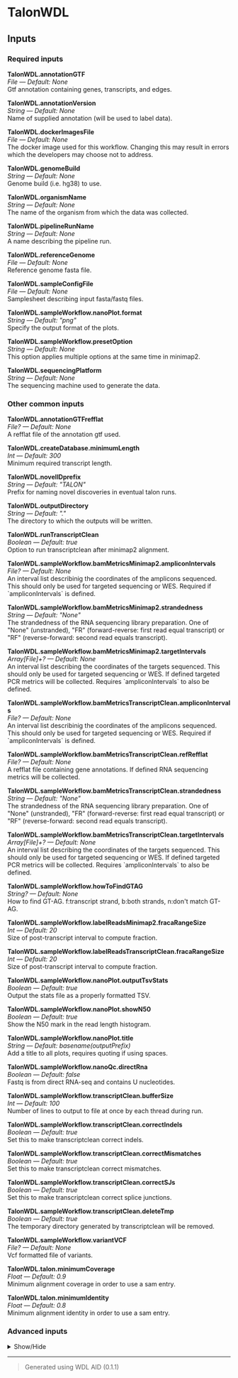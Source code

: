 # TalonWDL


## Inputs


### Required inputs
<p name="TalonWDL.annotationGTF">
        <b>TalonWDL.annotationGTF</b><br />
        <i>File &mdash; Default: None</i><br />
        Gtf annotation containing genes, transcripts, and edges.
</p>
<p name="TalonWDL.annotationVersion">
        <b>TalonWDL.annotationVersion</b><br />
        <i>String &mdash; Default: None</i><br />
        Name of supplied annotation (will be used to label data).
</p>
<p name="TalonWDL.dockerImagesFile">
        <b>TalonWDL.dockerImagesFile</b><br />
        <i>File &mdash; Default: None</i><br />
        The docker image used for this workflow. Changing this may result in errors which the developers may choose not to address.
</p>
<p name="TalonWDL.genomeBuild">
        <b>TalonWDL.genomeBuild</b><br />
        <i>String &mdash; Default: None</i><br />
        Genome build (i.e. hg38) to use.
</p>
<p name="TalonWDL.organismName">
        <b>TalonWDL.organismName</b><br />
        <i>String &mdash; Default: None</i><br />
        The name of the organism from which the data was collected.
</p>
<p name="TalonWDL.pipelineRunName">
        <b>TalonWDL.pipelineRunName</b><br />
        <i>String &mdash; Default: None</i><br />
        A name describing the pipeline run.
</p>
<p name="TalonWDL.referenceGenome">
        <b>TalonWDL.referenceGenome</b><br />
        <i>File &mdash; Default: None</i><br />
        Reference genome fasta file.
</p>
<p name="TalonWDL.sampleConfigFile">
        <b>TalonWDL.sampleConfigFile</b><br />
        <i>File &mdash; Default: None</i><br />
        Samplesheet describing input fasta/fastq files.
</p>
<p name="TalonWDL.sampleWorkflow.nanoPlot.format">
        <b>TalonWDL.sampleWorkflow.nanoPlot.format</b><br />
        <i>String &mdash; Default: "png"</i><br />
        Specify the output format of the plots.
</p>
<p name="TalonWDL.sampleWorkflow.presetOption">
        <b>TalonWDL.sampleWorkflow.presetOption</b><br />
        <i>String &mdash; Default: None</i><br />
        This option applies multiple options at the same time in minimap2.
</p>
<p name="TalonWDL.sequencingPlatform">
        <b>TalonWDL.sequencingPlatform</b><br />
        <i>String &mdash; Default: None</i><br />
        The sequencing machine used to generate the data.
</p>

### Other common inputs
<p name="TalonWDL.annotationGTFrefflat">
        <b>TalonWDL.annotationGTFrefflat</b><br />
        <i>File? &mdash; Default: None</i><br />
        A refflat file of the annotation gtf used.
</p>
<p name="TalonWDL.createDatabase.minimumLength">
        <b>TalonWDL.createDatabase.minimumLength</b><br />
        <i>Int &mdash; Default: 300</i><br />
        Minimum required transcript length.
</p>
<p name="TalonWDL.novelIDprefix">
        <b>TalonWDL.novelIDprefix</b><br />
        <i>String &mdash; Default: "TALON"</i><br />
        Prefix for naming novel discoveries in eventual talon runs.
</p>
<p name="TalonWDL.outputDirectory">
        <b>TalonWDL.outputDirectory</b><br />
        <i>String &mdash; Default: "."</i><br />
        The directory to which the outputs will be written.
</p>
<p name="TalonWDL.runTranscriptClean">
        <b>TalonWDL.runTranscriptClean</b><br />
        <i>Boolean &mdash; Default: true</i><br />
        Option to run transcriptclean after minimap2 alignment.
</p>
<p name="TalonWDL.sampleWorkflow.bamMetricsMinimap2.ampliconIntervals">
        <b>TalonWDL.sampleWorkflow.bamMetricsMinimap2.ampliconIntervals</b><br />
        <i>File? &mdash; Default: None</i><br />
        An interval list describinig the coordinates of the amplicons sequenced. This should only be used for targeted sequencing or WES. Required if `ampliconIntervals` is defined.
</p>
<p name="TalonWDL.sampleWorkflow.bamMetricsMinimap2.strandedness">
        <b>TalonWDL.sampleWorkflow.bamMetricsMinimap2.strandedness</b><br />
        <i>String &mdash; Default: "None"</i><br />
        The strandedness of the RNA sequencing library preparation. One of "None" (unstranded), "FR" (forward-reverse: first read equal transcript) or "RF" (reverse-forward: second read equals transcript).
</p>
<p name="TalonWDL.sampleWorkflow.bamMetricsMinimap2.targetIntervals">
        <b>TalonWDL.sampleWorkflow.bamMetricsMinimap2.targetIntervals</b><br />
        <i>Array[File]+? &mdash; Default: None</i><br />
        An interval list describing the coordinates of the targets sequenced. This should only be used for targeted sequencing or WES. If defined targeted PCR metrics will be collected. Requires `ampliconIntervals` to also be defined.
</p>
<p name="TalonWDL.sampleWorkflow.bamMetricsTranscriptClean.ampliconIntervals">
        <b>TalonWDL.sampleWorkflow.bamMetricsTranscriptClean.ampliconIntervals</b><br />
        <i>File? &mdash; Default: None</i><br />
        An interval list describinig the coordinates of the amplicons sequenced. This should only be used for targeted sequencing or WES. Required if `ampliconIntervals` is defined.
</p>
<p name="TalonWDL.sampleWorkflow.bamMetricsTranscriptClean.refRefflat">
        <b>TalonWDL.sampleWorkflow.bamMetricsTranscriptClean.refRefflat</b><br />
        <i>File? &mdash; Default: None</i><br />
        A refflat file containing gene annotations. If defined RNA sequencing metrics will be collected.
</p>
<p name="TalonWDL.sampleWorkflow.bamMetricsTranscriptClean.strandedness">
        <b>TalonWDL.sampleWorkflow.bamMetricsTranscriptClean.strandedness</b><br />
        <i>String &mdash; Default: "None"</i><br />
        The strandedness of the RNA sequencing library preparation. One of "None" (unstranded), "FR" (forward-reverse: first read equal transcript) or "RF" (reverse-forward: second read equals transcript).
</p>
<p name="TalonWDL.sampleWorkflow.bamMetricsTranscriptClean.targetIntervals">
        <b>TalonWDL.sampleWorkflow.bamMetricsTranscriptClean.targetIntervals</b><br />
        <i>Array[File]+? &mdash; Default: None</i><br />
        An interval list describing the coordinates of the targets sequenced. This should only be used for targeted sequencing or WES. If defined targeted PCR metrics will be collected. Requires `ampliconIntervals` to also be defined.
</p>
<p name="TalonWDL.sampleWorkflow.howToFindGTAG">
        <b>TalonWDL.sampleWorkflow.howToFindGTAG</b><br />
        <i>String? &mdash; Default: None</i><br />
        How to find GT-AG. f:transcript strand, b:both strands, n:don't match GT-AG.
</p>
<p name="TalonWDL.sampleWorkflow.labelReadsMinimap2.fracaRangeSize">
        <b>TalonWDL.sampleWorkflow.labelReadsMinimap2.fracaRangeSize</b><br />
        <i>Int &mdash; Default: 20</i><br />
        Size of post-transcript interval to compute fraction.
</p>
<p name="TalonWDL.sampleWorkflow.labelReadsTranscriptClean.fracaRangeSize">
        <b>TalonWDL.sampleWorkflow.labelReadsTranscriptClean.fracaRangeSize</b><br />
        <i>Int &mdash; Default: 20</i><br />
        Size of post-transcript interval to compute fraction.
</p>
<p name="TalonWDL.sampleWorkflow.nanoPlot.outputTsvStats">
        <b>TalonWDL.sampleWorkflow.nanoPlot.outputTsvStats</b><br />
        <i>Boolean &mdash; Default: true</i><br />
        Output the stats file as a properly formatted TSV.
</p>
<p name="TalonWDL.sampleWorkflow.nanoPlot.showN50">
        <b>TalonWDL.sampleWorkflow.nanoPlot.showN50</b><br />
        <i>Boolean &mdash; Default: true</i><br />
        Show the N50 mark in the read length histogram.
</p>
<p name="TalonWDL.sampleWorkflow.nanoPlot.title">
        <b>TalonWDL.sampleWorkflow.nanoPlot.title</b><br />
        <i>String &mdash; Default: basename(outputPrefix)</i><br />
        Add a title to all plots, requires quoting if using spaces.
</p>
<p name="TalonWDL.sampleWorkflow.nanoQc.directRna">
        <b>TalonWDL.sampleWorkflow.nanoQc.directRna</b><br />
        <i>Boolean &mdash; Default: false</i><br />
        Fastq is from direct RNA-seq and contains U nucleotides.
</p>
<p name="TalonWDL.sampleWorkflow.transcriptClean.bufferSize">
        <b>TalonWDL.sampleWorkflow.transcriptClean.bufferSize</b><br />
        <i>Int &mdash; Default: 100</i><br />
        Number of lines to output to file at once by each thread during run.
</p>
<p name="TalonWDL.sampleWorkflow.transcriptClean.correctIndels">
        <b>TalonWDL.sampleWorkflow.transcriptClean.correctIndels</b><br />
        <i>Boolean &mdash; Default: true</i><br />
        Set this to make transcriptclean correct indels.
</p>
<p name="TalonWDL.sampleWorkflow.transcriptClean.correctMismatches">
        <b>TalonWDL.sampleWorkflow.transcriptClean.correctMismatches</b><br />
        <i>Boolean &mdash; Default: true</i><br />
        Set this to make transcriptclean correct mismatches.
</p>
<p name="TalonWDL.sampleWorkflow.transcriptClean.correctSJs">
        <b>TalonWDL.sampleWorkflow.transcriptClean.correctSJs</b><br />
        <i>Boolean &mdash; Default: true</i><br />
        Set this to make transcriptclean correct splice junctions.
</p>
<p name="TalonWDL.sampleWorkflow.transcriptClean.deleteTmp">
        <b>TalonWDL.sampleWorkflow.transcriptClean.deleteTmp</b><br />
        <i>Boolean &mdash; Default: true</i><br />
        The temporary directory generated by transcriptclean will be removed.
</p>
<p name="TalonWDL.sampleWorkflow.variantVCF">
        <b>TalonWDL.sampleWorkflow.variantVCF</b><br />
        <i>File? &mdash; Default: None</i><br />
        Vcf formatted file of variants.
</p>
<p name="TalonWDL.talon.minimumCoverage">
        <b>TalonWDL.talon.minimumCoverage</b><br />
        <i>Float &mdash; Default: 0.9</i><br />
        Minimum alignment coverage in order to use a sam entry.
</p>
<p name="TalonWDL.talon.minimumIdentity">
        <b>TalonWDL.talon.minimumIdentity</b><br />
        <i>Float &mdash; Default: 0.8</i><br />
        Minimum alignment identity in order to use a sam entry.
</p>

### Advanced inputs
<details>
<summary> Show/Hide </summary>
<p name="TalonWDL.convertDockerImagesFile.dockerImage">
        <b>TalonWDL.convertDockerImagesFile.dockerImage</b><br />
        <i>String &mdash; Default: "quay.io/biocontainers/biowdl-input-converter:0.2.1--py_0"</i><br />
        The docker image used for this task. Changing this may result in errors which the developers may choose not to address.
</p>
<p name="TalonWDL.convertDockerImagesFile.memory">
        <b>TalonWDL.convertDockerImagesFile.memory</b><br />
        <i>String &mdash; Default: "128M"</i><br />
        The maximum amount of memory the job will need.
</p>
<p name="TalonWDL.convertDockerImagesFile.timeMinutes">
        <b>TalonWDL.convertDockerImagesFile.timeMinutes</b><br />
        <i>Int &mdash; Default: 1</i><br />
        The maximum amount of time the job will run in minutes.
</p>
<p name="TalonWDL.convertSampleConfig.checkFileMd5sums">
        <b>TalonWDL.convertSampleConfig.checkFileMd5sums</b><br />
        <i>Boolean &mdash; Default: false</i><br />
        Whether or not the MD5 sums of the files mentioned in the samplesheet should be checked.
</p>
<p name="TalonWDL.convertSampleConfig.memory">
        <b>TalonWDL.convertSampleConfig.memory</b><br />
        <i>String &mdash; Default: "128M"</i><br />
        The amount of memory needed for the job.
</p>
<p name="TalonWDL.convertSampleConfig.old">
        <b>TalonWDL.convertSampleConfig.old</b><br />
        <i>Boolean &mdash; Default: false</i><br />
        Whether or not the old samplesheet format should be used.
</p>
<p name="TalonWDL.convertSampleConfig.skipFileCheck">
        <b>TalonWDL.convertSampleConfig.skipFileCheck</b><br />
        <i>Boolean &mdash; Default: true</i><br />
        Whether or not the existance of the files mentioned in the samplesheet should be checked.
</p>
<p name="TalonWDL.convertSampleConfig.timeMinutes">
        <b>TalonWDL.convertSampleConfig.timeMinutes</b><br />
        <i>Int &mdash; Default: 1</i><br />
        The maximum amount of time the job will run in minutes.
</p>
<p name="TalonWDL.createAbundanceFile.datasetsFile">
        <b>TalonWDL.createAbundanceFile.datasetsFile</b><br />
        <i>File? &mdash; Default: None</i><br />
        A file indicating which datasets should be included.
</p>
<p name="TalonWDL.createAbundanceFile.memory">
        <b>TalonWDL.createAbundanceFile.memory</b><br />
        <i>String &mdash; Default: "4G"</i><br />
        The amount of memory available to the job.
</p>
<p name="TalonWDL.createAbundanceFile.timeMinutes">
        <b>TalonWDL.createAbundanceFile.timeMinutes</b><br />
        <i>Int &mdash; Default: 30</i><br />
        The maximum amount of time the job will run in minutes.
</p>
<p name="TalonWDL.createAbundanceFile.whitelistFile">
        <b>TalonWDL.createAbundanceFile.whitelistFile</b><br />
        <i>File? &mdash; Default: None</i><br />
        Whitelist file of transcripts to include in the output.
</p>
<p name="TalonWDL.createDatabase.cutOff3p">
        <b>TalonWDL.createDatabase.cutOff3p</b><br />
        <i>Int &mdash; Default: 300</i><br />
        Maximum allowable distance (bp) at the 3' end during annotation.
</p>
<p name="TalonWDL.createDatabase.cutOff5p">
        <b>TalonWDL.createDatabase.cutOff5p</b><br />
        <i>Int &mdash; Default: 500</i><br />
        Maximum allowable distance (bp) at the 5' end during annotation.
</p>
<p name="TalonWDL.createDatabase.memory">
        <b>TalonWDL.createDatabase.memory</b><br />
        <i>String &mdash; Default: "10G"</i><br />
        The amount of memory available to the job.
</p>
<p name="TalonWDL.createDatabase.timeMinutes">
        <b>TalonWDL.createDatabase.timeMinutes</b><br />
        <i>Int &mdash; Default: 60</i><br />
        The maximum amount of time the job will run in minutes.
</p>
<p name="TalonWDL.createSJsfile.memory">
        <b>TalonWDL.createSJsfile.memory</b><br />
        <i>String &mdash; Default: "8G"</i><br />
        The amount of memory available to the job.
</p>
<p name="TalonWDL.createSJsfile.minIntronSize">
        <b>TalonWDL.createSJsfile.minIntronSize</b><br />
        <i>Int &mdash; Default: 21</i><br />
        Minimum size of intron to consider a junction.
</p>
<p name="TalonWDL.createSJsfile.timeMinutes">
        <b>TalonWDL.createSJsfile.timeMinutes</b><br />
        <i>Int &mdash; Default: 30</i><br />
        The maximum amount of time the job will run in minutes.
</p>
<p name="TalonWDL.createSummaryFile.datasetGroupsCsv">
        <b>TalonWDL.createSummaryFile.datasetGroupsCsv</b><br />
        <i>File? &mdash; Default: None</i><br />
        File of comma-delimited dataset groups to process together.
</p>
<p name="TalonWDL.createSummaryFile.memory">
        <b>TalonWDL.createSummaryFile.memory</b><br />
        <i>String &mdash; Default: "4G"</i><br />
        The amount of memory available to the job.
</p>
<p name="TalonWDL.createSummaryFile.setVerbose">
        <b>TalonWDL.createSummaryFile.setVerbose</b><br />
        <i>Boolean &mdash; Default: false</i><br />
        Print out the counts in terminal.
</p>
<p name="TalonWDL.createSummaryFile.timeMinutes">
        <b>TalonWDL.createSummaryFile.timeMinutes</b><br />
        <i>Int &mdash; Default: 50</i><br />
        The maximum amount of time the job will run in minutes.
</p>
<p name="TalonWDL.multiqcTask.clConfig">
        <b>TalonWDL.multiqcTask.clConfig</b><br />
        <i>String? &mdash; Default: None</i><br />
        Equivalent to MultiQC's `--cl-config` option.
</p>
<p name="TalonWDL.multiqcTask.comment">
        <b>TalonWDL.multiqcTask.comment</b><br />
        <i>String? &mdash; Default: None</i><br />
        Equivalent to MultiQC's `--comment` option.
</p>
<p name="TalonWDL.multiqcTask.config">
        <b>TalonWDL.multiqcTask.config</b><br />
        <i>File? &mdash; Default: None</i><br />
        Equivalent to MultiQC's `--config` option.
</p>
<p name="TalonWDL.multiqcTask.dataFormat">
        <b>TalonWDL.multiqcTask.dataFormat</b><br />
        <i>String? &mdash; Default: None</i><br />
        Equivalent to MultiQC's `--data-format` option.
</p>
<p name="TalonWDL.multiqcTask.dirs">
        <b>TalonWDL.multiqcTask.dirs</b><br />
        <i>Boolean &mdash; Default: false</i><br />
        Equivalent to MultiQC's `--dirs` flag.
</p>
<p name="TalonWDL.multiqcTask.dirsDepth">
        <b>TalonWDL.multiqcTask.dirsDepth</b><br />
        <i>Int? &mdash; Default: None</i><br />
        Equivalent to MultiQC's `--dirs-depth` option.
</p>
<p name="TalonWDL.multiqcTask.exclude">
        <b>TalonWDL.multiqcTask.exclude</b><br />
        <i>Array[String]+? &mdash; Default: None</i><br />
        Equivalent to MultiQC's `--exclude` option.
</p>
<p name="TalonWDL.multiqcTask.export">
        <b>TalonWDL.multiqcTask.export</b><br />
        <i>Boolean &mdash; Default: false</i><br />
        Equivalent to MultiQC's `--export` flag.
</p>
<p name="TalonWDL.multiqcTask.fileList">
        <b>TalonWDL.multiqcTask.fileList</b><br />
        <i>File? &mdash; Default: None</i><br />
        Equivalent to MultiQC's `--file-list` option.
</p>
<p name="TalonWDL.multiqcTask.fileName">
        <b>TalonWDL.multiqcTask.fileName</b><br />
        <i>String? &mdash; Default: None</i><br />
        Equivalent to MultiQC's `--filename` option.
</p>
<p name="TalonWDL.multiqcTask.flat">
        <b>TalonWDL.multiqcTask.flat</b><br />
        <i>Boolean &mdash; Default: false</i><br />
        Equivalent to MultiQC's `--flat` flag.
</p>
<p name="TalonWDL.multiqcTask.force">
        <b>TalonWDL.multiqcTask.force</b><br />
        <i>Boolean &mdash; Default: false</i><br />
        Equivalent to MultiQC's `--force` flag.
</p>
<p name="TalonWDL.multiqcTask.fullNames">
        <b>TalonWDL.multiqcTask.fullNames</b><br />
        <i>Boolean &mdash; Default: false</i><br />
        Equivalent to MultiQC's `--fullnames` flag.
</p>
<p name="TalonWDL.multiqcTask.ignore">
        <b>TalonWDL.multiqcTask.ignore</b><br />
        <i>String? &mdash; Default: None</i><br />
        Equivalent to MultiQC's `--ignore` option.
</p>
<p name="TalonWDL.multiqcTask.ignoreSamples">
        <b>TalonWDL.multiqcTask.ignoreSamples</b><br />
        <i>String? &mdash; Default: None</i><br />
        Equivalent to MultiQC's `--ignore-samples` option.
</p>
<p name="TalonWDL.multiqcTask.interactive">
        <b>TalonWDL.multiqcTask.interactive</b><br />
        <i>Boolean &mdash; Default: true</i><br />
        Equivalent to MultiQC's `--interactive` flag.
</p>
<p name="TalonWDL.multiqcTask.lint">
        <b>TalonWDL.multiqcTask.lint</b><br />
        <i>Boolean &mdash; Default: false</i><br />
        Equivalent to MultiQC's `--lint` flag.
</p>
<p name="TalonWDL.multiqcTask.megaQCUpload">
        <b>TalonWDL.multiqcTask.megaQCUpload</b><br />
        <i>Boolean &mdash; Default: false</i><br />
        Opposite to MultiQC's `--no-megaqc-upload` flag.
</p>
<p name="TalonWDL.multiqcTask.memory">
        <b>TalonWDL.multiqcTask.memory</b><br />
        <i>String? &mdash; Default: None</i><br />
        The amount of memory this job will use.
</p>
<p name="TalonWDL.multiqcTask.module">
        <b>TalonWDL.multiqcTask.module</b><br />
        <i>Array[String]+? &mdash; Default: None</i><br />
        Equivalent to MultiQC's `--module` option.
</p>
<p name="TalonWDL.multiqcTask.pdf">
        <b>TalonWDL.multiqcTask.pdf</b><br />
        <i>Boolean &mdash; Default: false</i><br />
        Equivalent to MultiQC's `--pdf` flag.
</p>
<p name="TalonWDL.multiqcTask.sampleNames">
        <b>TalonWDL.multiqcTask.sampleNames</b><br />
        <i>File? &mdash; Default: None</i><br />
        Equivalent to MultiQC's `--sample-names` option.
</p>
<p name="TalonWDL.multiqcTask.tag">
        <b>TalonWDL.multiqcTask.tag</b><br />
        <i>String? &mdash; Default: None</i><br />
        Equivalent to MultiQC's `--tag` option.
</p>
<p name="TalonWDL.multiqcTask.template">
        <b>TalonWDL.multiqcTask.template</b><br />
        <i>String? &mdash; Default: None</i><br />
        Equivalent to MultiQC's `--template` option.
</p>
<p name="TalonWDL.multiqcTask.timeMinutes">
        <b>TalonWDL.multiqcTask.timeMinutes</b><br />
        <i>Int &mdash; Default: 2 + ceil((size(reports,"G") * 8))</i><br />
        The maximum amount of time the job will run in minutes.
</p>
<p name="TalonWDL.multiqcTask.title">
        <b>TalonWDL.multiqcTask.title</b><br />
        <i>String? &mdash; Default: None</i><br />
        Equivalent to MultiQC's `--title` option.
</p>
<p name="TalonWDL.multiqcTask.zipDataDir">
        <b>TalonWDL.multiqcTask.zipDataDir</b><br />
        <i>Boolean &mdash; Default: true</i><br />
        Equivalent to MultiQC's `--zip-data-dir` flag.
</p>
<p name="TalonWDL.picardDict.javaXmx">
        <b>TalonWDL.picardDict.javaXmx</b><br />
        <i>String &mdash; Default: "2G"</i><br />
        The maximum memory available to the program. Should be lower than `memory` to accommodate JVM overhead.
</p>
<p name="TalonWDL.picardDict.memory">
        <b>TalonWDL.picardDict.memory</b><br />
        <i>String &mdash; Default: "3G"</i><br />
        The amount of memory available to the job.
</p>
<p name="TalonWDL.sampleWorkflow.bamMetricsMinimap2.ampliconIntervalsLists.javaXmx">
        <b>TalonWDL.sampleWorkflow.bamMetricsMinimap2.ampliconIntervalsLists.javaXmx</b><br />
        <i>String &mdash; Default: "3G"</i><br />
        The maximum memory available to the program. Should be lower than `memory` to accommodate JVM overhead.
</p>
<p name="TalonWDL.sampleWorkflow.bamMetricsMinimap2.ampliconIntervalsLists.memory">
        <b>TalonWDL.sampleWorkflow.bamMetricsMinimap2.ampliconIntervalsLists.memory</b><br />
        <i>String &mdash; Default: "4G"</i><br />
        The amount of memory this job will use.
</p>
<p name="TalonWDL.sampleWorkflow.bamMetricsMinimap2.ampliconIntervalsLists.timeMinutes">
        <b>TalonWDL.sampleWorkflow.bamMetricsMinimap2.ampliconIntervalsLists.timeMinutes</b><br />
        <i>Int &mdash; Default: 5</i><br />
        The maximum amount of time the job will run in minutes.
</p>
<p name="TalonWDL.sampleWorkflow.bamMetricsMinimap2.collectAlignmentSummaryMetrics">
        <b>TalonWDL.sampleWorkflow.bamMetricsMinimap2.collectAlignmentSummaryMetrics</b><br />
        <i>Boolean &mdash; Default: true</i><br />
        Equivalent to the `PROGRAM=CollectAlignmentSummaryMetrics` argument in Picard.
</p>
<p name="TalonWDL.sampleWorkflow.bamMetricsMinimap2.Flagstat.memory">
        <b>TalonWDL.sampleWorkflow.bamMetricsMinimap2.Flagstat.memory</b><br />
        <i>String &mdash; Default: "256M"</i><br />
        The amount of memory needed for the job.
</p>
<p name="TalonWDL.sampleWorkflow.bamMetricsMinimap2.Flagstat.timeMinutes">
        <b>TalonWDL.sampleWorkflow.bamMetricsMinimap2.Flagstat.timeMinutes</b><br />
        <i>Int &mdash; Default: 1 + ceil(size(inputBam,"G"))</i><br />
        The maximum amount of time the job will run in minutes.
</p>
<p name="TalonWDL.sampleWorkflow.bamMetricsMinimap2.meanQualityByCycle">
        <b>TalonWDL.sampleWorkflow.bamMetricsMinimap2.meanQualityByCycle</b><br />
        <i>Boolean &mdash; Default: true</i><br />
        Equivalent to the `PROGRAM=MeanQualityByCycle` argument in Picard.
</p>
<p name="TalonWDL.sampleWorkflow.bamMetricsMinimap2.picardMetrics.collectBaseDistributionByCycle">
        <b>TalonWDL.sampleWorkflow.bamMetricsMinimap2.picardMetrics.collectBaseDistributionByCycle</b><br />
        <i>Boolean &mdash; Default: true</i><br />
        Equivalent to the `PROGRAM=CollectBaseDistributionByCycle` argument.
</p>
<p name="TalonWDL.sampleWorkflow.bamMetricsMinimap2.picardMetrics.collectGcBiasMetrics">
        <b>TalonWDL.sampleWorkflow.bamMetricsMinimap2.picardMetrics.collectGcBiasMetrics</b><br />
        <i>Boolean &mdash; Default: true</i><br />
        Equivalent to the `PROGRAM=CollectGcBiasMetrics` argument.
</p>
<p name="TalonWDL.sampleWorkflow.bamMetricsMinimap2.picardMetrics.collectInsertSizeMetrics">
        <b>TalonWDL.sampleWorkflow.bamMetricsMinimap2.picardMetrics.collectInsertSizeMetrics</b><br />
        <i>Boolean &mdash; Default: true</i><br />
        Equivalent to the `PROGRAM=CollectInsertSizeMetrics` argument.
</p>
<p name="TalonWDL.sampleWorkflow.bamMetricsMinimap2.picardMetrics.collectQualityYieldMetrics">
        <b>TalonWDL.sampleWorkflow.bamMetricsMinimap2.picardMetrics.collectQualityYieldMetrics</b><br />
        <i>Boolean &mdash; Default: true</i><br />
        Equivalent to the `PROGRAM=CollectQualityYieldMetrics` argument.
</p>
<p name="TalonWDL.sampleWorkflow.bamMetricsMinimap2.picardMetrics.collectSequencingArtifactMetrics">
        <b>TalonWDL.sampleWorkflow.bamMetricsMinimap2.picardMetrics.collectSequencingArtifactMetrics</b><br />
        <i>Boolean &mdash; Default: true</i><br />
        Equivalent to the `PROGRAM=CollectSequencingArtifactMetrics` argument.
</p>
<p name="TalonWDL.sampleWorkflow.bamMetricsMinimap2.picardMetrics.javaXmxMb">
        <b>TalonWDL.sampleWorkflow.bamMetricsMinimap2.picardMetrics.javaXmxMb</b><br />
        <i>Int &mdash; Default: 3072</i><br />
        The maximum memory available to the program in megabytes. Should be lower than `memoryMb` to accommodate JVM overhead.
</p>
<p name="TalonWDL.sampleWorkflow.bamMetricsMinimap2.picardMetrics.memoryMb">
        <b>TalonWDL.sampleWorkflow.bamMetricsMinimap2.picardMetrics.memoryMb</b><br />
        <i>Int &mdash; Default: javaXmxMb + 512</i><br />
        The amount of memory this job will use in megabytes.
</p>
<p name="TalonWDL.sampleWorkflow.bamMetricsMinimap2.picardMetrics.qualityScoreDistribution">
        <b>TalonWDL.sampleWorkflow.bamMetricsMinimap2.picardMetrics.qualityScoreDistribution</b><br />
        <i>Boolean &mdash; Default: true</i><br />
        Equivalent to the `PROGRAM=QualityScoreDistribution` argument.
</p>
<p name="TalonWDL.sampleWorkflow.bamMetricsMinimap2.picardMetrics.timeMinutes">
        <b>TalonWDL.sampleWorkflow.bamMetricsMinimap2.picardMetrics.timeMinutes</b><br />
        <i>Int &mdash; Default: 1 + ceil((size(referenceFasta,"G") * 3 * 2)) + ceil((size(inputBam,"G") * 6))</i><br />
        The maximum amount of time the job will run in minutes.
</p>
<p name="TalonWDL.sampleWorkflow.bamMetricsMinimap2.rnaSeqMetrics.javaXmx">
        <b>TalonWDL.sampleWorkflow.bamMetricsMinimap2.rnaSeqMetrics.javaXmx</b><br />
        <i>String &mdash; Default: "8G"</i><br />
        The maximum memory available to the program. Should be lower than `memory` to accommodate JVM overhead.
</p>
<p name="TalonWDL.sampleWorkflow.bamMetricsMinimap2.rnaSeqMetrics.memory">
        <b>TalonWDL.sampleWorkflow.bamMetricsMinimap2.rnaSeqMetrics.memory</b><br />
        <i>String &mdash; Default: "9G"</i><br />
        The amount of memory this job will use.
</p>
<p name="TalonWDL.sampleWorkflow.bamMetricsMinimap2.rnaSeqMetrics.timeMinutes">
        <b>TalonWDL.sampleWorkflow.bamMetricsMinimap2.rnaSeqMetrics.timeMinutes</b><br />
        <i>Int &mdash; Default: 1 + ceil((size(inputBam,"G") * 12))</i><br />
        The maximum amount of time the job will run in minutes.
</p>
<p name="TalonWDL.sampleWorkflow.bamMetricsMinimap2.targetIntervalsLists.javaXmx">
        <b>TalonWDL.sampleWorkflow.bamMetricsMinimap2.targetIntervalsLists.javaXmx</b><br />
        <i>String &mdash; Default: "3G"</i><br />
        The maximum memory available to the program. Should be lower than `memory` to accommodate JVM overhead.
</p>
<p name="TalonWDL.sampleWorkflow.bamMetricsMinimap2.targetIntervalsLists.memory">
        <b>TalonWDL.sampleWorkflow.bamMetricsMinimap2.targetIntervalsLists.memory</b><br />
        <i>String &mdash; Default: "4G"</i><br />
        The amount of memory this job will use.
</p>
<p name="TalonWDL.sampleWorkflow.bamMetricsMinimap2.targetIntervalsLists.timeMinutes">
        <b>TalonWDL.sampleWorkflow.bamMetricsMinimap2.targetIntervalsLists.timeMinutes</b><br />
        <i>Int &mdash; Default: 5</i><br />
        The maximum amount of time the job will run in minutes.
</p>
<p name="TalonWDL.sampleWorkflow.bamMetricsMinimap2.targetMetrics.javaXmx">
        <b>TalonWDL.sampleWorkflow.bamMetricsMinimap2.targetMetrics.javaXmx</b><br />
        <i>String &mdash; Default: "3G"</i><br />
        The maximum memory available to the program. Should be lower than `memory` to accommodate JVM overhead.
</p>
<p name="TalonWDL.sampleWorkflow.bamMetricsMinimap2.targetMetrics.memory">
        <b>TalonWDL.sampleWorkflow.bamMetricsMinimap2.targetMetrics.memory</b><br />
        <i>String &mdash; Default: "4G"</i><br />
        The amount of memory this job will use.
</p>
<p name="TalonWDL.sampleWorkflow.bamMetricsMinimap2.targetMetrics.timeMinutes">
        <b>TalonWDL.sampleWorkflow.bamMetricsMinimap2.targetMetrics.timeMinutes</b><br />
        <i>Int &mdash; Default: 1 + ceil((size(inputBam,"G") * 6))</i><br />
        The maximum amount of time the job will run in minutes.
</p>
<p name="TalonWDL.sampleWorkflow.bamMetricsTranscriptClean.ampliconIntervalsLists.javaXmx">
        <b>TalonWDL.sampleWorkflow.bamMetricsTranscriptClean.ampliconIntervalsLists.javaXmx</b><br />
        <i>String &mdash; Default: "3G"</i><br />
        The maximum memory available to the program. Should be lower than `memory` to accommodate JVM overhead.
</p>
<p name="TalonWDL.sampleWorkflow.bamMetricsTranscriptClean.ampliconIntervalsLists.memory">
        <b>TalonWDL.sampleWorkflow.bamMetricsTranscriptClean.ampliconIntervalsLists.memory</b><br />
        <i>String &mdash; Default: "4G"</i><br />
        The amount of memory this job will use.
</p>
<p name="TalonWDL.sampleWorkflow.bamMetricsTranscriptClean.ampliconIntervalsLists.timeMinutes">
        <b>TalonWDL.sampleWorkflow.bamMetricsTranscriptClean.ampliconIntervalsLists.timeMinutes</b><br />
        <i>Int &mdash; Default: 5</i><br />
        The maximum amount of time the job will run in minutes.
</p>
<p name="TalonWDL.sampleWorkflow.bamMetricsTranscriptClean.Flagstat.memory">
        <b>TalonWDL.sampleWorkflow.bamMetricsTranscriptClean.Flagstat.memory</b><br />
        <i>String &mdash; Default: "256M"</i><br />
        The amount of memory needed for the job.
</p>
<p name="TalonWDL.sampleWorkflow.bamMetricsTranscriptClean.Flagstat.timeMinutes">
        <b>TalonWDL.sampleWorkflow.bamMetricsTranscriptClean.Flagstat.timeMinutes</b><br />
        <i>Int &mdash; Default: 1 + ceil(size(inputBam,"G"))</i><br />
        The maximum amount of time the job will run in minutes.
</p>
<p name="TalonWDL.sampleWorkflow.bamMetricsTranscriptClean.picardMetrics.collectBaseDistributionByCycle">
        <b>TalonWDL.sampleWorkflow.bamMetricsTranscriptClean.picardMetrics.collectBaseDistributionByCycle</b><br />
        <i>Boolean &mdash; Default: true</i><br />
        Equivalent to the `PROGRAM=CollectBaseDistributionByCycle` argument.
</p>
<p name="TalonWDL.sampleWorkflow.bamMetricsTranscriptClean.picardMetrics.collectGcBiasMetrics">
        <b>TalonWDL.sampleWorkflow.bamMetricsTranscriptClean.picardMetrics.collectGcBiasMetrics</b><br />
        <i>Boolean &mdash; Default: true</i><br />
        Equivalent to the `PROGRAM=CollectGcBiasMetrics` argument.
</p>
<p name="TalonWDL.sampleWorkflow.bamMetricsTranscriptClean.picardMetrics.collectInsertSizeMetrics">
        <b>TalonWDL.sampleWorkflow.bamMetricsTranscriptClean.picardMetrics.collectInsertSizeMetrics</b><br />
        <i>Boolean &mdash; Default: true</i><br />
        Equivalent to the `PROGRAM=CollectInsertSizeMetrics` argument.
</p>
<p name="TalonWDL.sampleWorkflow.bamMetricsTranscriptClean.picardMetrics.collectQualityYieldMetrics">
        <b>TalonWDL.sampleWorkflow.bamMetricsTranscriptClean.picardMetrics.collectQualityYieldMetrics</b><br />
        <i>Boolean &mdash; Default: true</i><br />
        Equivalent to the `PROGRAM=CollectQualityYieldMetrics` argument.
</p>
<p name="TalonWDL.sampleWorkflow.bamMetricsTranscriptClean.picardMetrics.collectSequencingArtifactMetrics">
        <b>TalonWDL.sampleWorkflow.bamMetricsTranscriptClean.picardMetrics.collectSequencingArtifactMetrics</b><br />
        <i>Boolean &mdash; Default: true</i><br />
        Equivalent to the `PROGRAM=CollectSequencingArtifactMetrics` argument.
</p>
<p name="TalonWDL.sampleWorkflow.bamMetricsTranscriptClean.picardMetrics.javaXmxMb">
        <b>TalonWDL.sampleWorkflow.bamMetricsTranscriptClean.picardMetrics.javaXmxMb</b><br />
        <i>Int &mdash; Default: 3072</i><br />
        The maximum memory available to the program in megabytes. Should be lower than `memoryMb` to accommodate JVM overhead.
</p>
<p name="TalonWDL.sampleWorkflow.bamMetricsTranscriptClean.picardMetrics.memoryMb">
        <b>TalonWDL.sampleWorkflow.bamMetricsTranscriptClean.picardMetrics.memoryMb</b><br />
        <i>Int &mdash; Default: javaXmxMb + 512</i><br />
        The amount of memory this job will use in megabytes.
</p>
<p name="TalonWDL.sampleWorkflow.bamMetricsTranscriptClean.picardMetrics.qualityScoreDistribution">
        <b>TalonWDL.sampleWorkflow.bamMetricsTranscriptClean.picardMetrics.qualityScoreDistribution</b><br />
        <i>Boolean &mdash; Default: true</i><br />
        Equivalent to the `PROGRAM=QualityScoreDistribution` argument.
</p>
<p name="TalonWDL.sampleWorkflow.bamMetricsTranscriptClean.picardMetrics.timeMinutes">
        <b>TalonWDL.sampleWorkflow.bamMetricsTranscriptClean.picardMetrics.timeMinutes</b><br />
        <i>Int &mdash; Default: 1 + ceil((size(referenceFasta,"G") * 3 * 2)) + ceil((size(inputBam,"G") * 6))</i><br />
        The maximum amount of time the job will run in minutes.
</p>
<p name="TalonWDL.sampleWorkflow.bamMetricsTranscriptClean.rnaSeqMetrics.javaXmx">
        <b>TalonWDL.sampleWorkflow.bamMetricsTranscriptClean.rnaSeqMetrics.javaXmx</b><br />
        <i>String &mdash; Default: "8G"</i><br />
        The maximum memory available to the program. Should be lower than `memory` to accommodate JVM overhead.
</p>
<p name="TalonWDL.sampleWorkflow.bamMetricsTranscriptClean.rnaSeqMetrics.memory">
        <b>TalonWDL.sampleWorkflow.bamMetricsTranscriptClean.rnaSeqMetrics.memory</b><br />
        <i>String &mdash; Default: "9G"</i><br />
        The amount of memory this job will use.
</p>
<p name="TalonWDL.sampleWorkflow.bamMetricsTranscriptClean.rnaSeqMetrics.timeMinutes">
        <b>TalonWDL.sampleWorkflow.bamMetricsTranscriptClean.rnaSeqMetrics.timeMinutes</b><br />
        <i>Int &mdash; Default: 1 + ceil((size(inputBam,"G") * 12))</i><br />
        The maximum amount of time the job will run in minutes.
</p>
<p name="TalonWDL.sampleWorkflow.bamMetricsTranscriptClean.targetIntervalsLists.javaXmx">
        <b>TalonWDL.sampleWorkflow.bamMetricsTranscriptClean.targetIntervalsLists.javaXmx</b><br />
        <i>String &mdash; Default: "3G"</i><br />
        The maximum memory available to the program. Should be lower than `memory` to accommodate JVM overhead.
</p>
<p name="TalonWDL.sampleWorkflow.bamMetricsTranscriptClean.targetIntervalsLists.memory">
        <b>TalonWDL.sampleWorkflow.bamMetricsTranscriptClean.targetIntervalsLists.memory</b><br />
        <i>String &mdash; Default: "4G"</i><br />
        The amount of memory this job will use.
</p>
<p name="TalonWDL.sampleWorkflow.bamMetricsTranscriptClean.targetIntervalsLists.timeMinutes">
        <b>TalonWDL.sampleWorkflow.bamMetricsTranscriptClean.targetIntervalsLists.timeMinutes</b><br />
        <i>Int &mdash; Default: 5</i><br />
        The maximum amount of time the job will run in minutes.
</p>
<p name="TalonWDL.sampleWorkflow.bamMetricsTranscriptClean.targetMetrics.javaXmx">
        <b>TalonWDL.sampleWorkflow.bamMetricsTranscriptClean.targetMetrics.javaXmx</b><br />
        <i>String &mdash; Default: "3G"</i><br />
        The maximum memory available to the program. Should be lower than `memory` to accommodate JVM overhead.
</p>
<p name="TalonWDL.sampleWorkflow.bamMetricsTranscriptClean.targetMetrics.memory">
        <b>TalonWDL.sampleWorkflow.bamMetricsTranscriptClean.targetMetrics.memory</b><br />
        <i>String &mdash; Default: "4G"</i><br />
        The amount of memory this job will use.
</p>
<p name="TalonWDL.sampleWorkflow.bamMetricsTranscriptClean.targetMetrics.timeMinutes">
        <b>TalonWDL.sampleWorkflow.bamMetricsTranscriptClean.targetMetrics.timeMinutes</b><br />
        <i>Int &mdash; Default: 1 + ceil((size(inputBam,"G") * 6))</i><br />
        The maximum amount of time the job will run in minutes.
</p>
<p name="TalonWDL.sampleWorkflow.fastqcTask.adapters">
        <b>TalonWDL.sampleWorkflow.fastqcTask.adapters</b><br />
        <i>File? &mdash; Default: None</i><br />
        Equivalent to fastqc's --adapters option.
</p>
<p name="TalonWDL.sampleWorkflow.fastqcTask.casava">
        <b>TalonWDL.sampleWorkflow.fastqcTask.casava</b><br />
        <i>Boolean &mdash; Default: false</i><br />
        Equivalent to fastqc's --casava flag.
</p>
<p name="TalonWDL.sampleWorkflow.fastqcTask.contaminants">
        <b>TalonWDL.sampleWorkflow.fastqcTask.contaminants</b><br />
        <i>File? &mdash; Default: None</i><br />
        Equivalent to fastqc's --contaminants option.
</p>
<p name="TalonWDL.sampleWorkflow.fastqcTask.dir">
        <b>TalonWDL.sampleWorkflow.fastqcTask.dir</b><br />
        <i>String? &mdash; Default: None</i><br />
        Equivalent to fastqc's --dir option.
</p>
<p name="TalonWDL.sampleWorkflow.fastqcTask.extract">
        <b>TalonWDL.sampleWorkflow.fastqcTask.extract</b><br />
        <i>Boolean &mdash; Default: false</i><br />
        Equivalent to fastqc's --extract flag.
</p>
<p name="TalonWDL.sampleWorkflow.fastqcTask.format">
        <b>TalonWDL.sampleWorkflow.fastqcTask.format</b><br />
        <i>String? &mdash; Default: None</i><br />
        Equivalent to fastqc's --format option.
</p>
<p name="TalonWDL.sampleWorkflow.fastqcTask.javaXmx">
        <b>TalonWDL.sampleWorkflow.fastqcTask.javaXmx</b><br />
        <i>String &mdash; Default: "1750M"</i><br />
        The maximum memory available to the program. Should be lower than `memory` to accommodate JVM overhead.
</p>
<p name="TalonWDL.sampleWorkflow.fastqcTask.kmers">
        <b>TalonWDL.sampleWorkflow.fastqcTask.kmers</b><br />
        <i>Int? &mdash; Default: None</i><br />
        Equivalent to fastqc's --kmers option.
</p>
<p name="TalonWDL.sampleWorkflow.fastqcTask.limits">
        <b>TalonWDL.sampleWorkflow.fastqcTask.limits</b><br />
        <i>File? &mdash; Default: None</i><br />
        Equivalent to fastqc's --limits option.
</p>
<p name="TalonWDL.sampleWorkflow.fastqcTask.memory">
        <b>TalonWDL.sampleWorkflow.fastqcTask.memory</b><br />
        <i>String &mdash; Default: "2G"</i><br />
        The amount of memory this job will use.
</p>
<p name="TalonWDL.sampleWorkflow.fastqcTask.minLength">
        <b>TalonWDL.sampleWorkflow.fastqcTask.minLength</b><br />
        <i>Int? &mdash; Default: None</i><br />
        Equivalent to fastqc's --min_length option.
</p>
<p name="TalonWDL.sampleWorkflow.fastqcTask.nano">
        <b>TalonWDL.sampleWorkflow.fastqcTask.nano</b><br />
        <i>Boolean &mdash; Default: false</i><br />
        Equivalent to fastqc's --nano flag.
</p>
<p name="TalonWDL.sampleWorkflow.fastqcTask.noFilter">
        <b>TalonWDL.sampleWorkflow.fastqcTask.noFilter</b><br />
        <i>Boolean &mdash; Default: false</i><br />
        Equivalent to fastqc's --nofilter flag.
</p>
<p name="TalonWDL.sampleWorkflow.fastqcTask.nogroup">
        <b>TalonWDL.sampleWorkflow.fastqcTask.nogroup</b><br />
        <i>Boolean &mdash; Default: false</i><br />
        Equivalent to fastqc's --nogroup flag.
</p>
<p name="TalonWDL.sampleWorkflow.fastqcTask.threads">
        <b>TalonWDL.sampleWorkflow.fastqcTask.threads</b><br />
        <i>Int &mdash; Default: 1</i><br />
        The number of cores to use.
</p>
<p name="TalonWDL.sampleWorkflow.fastqcTask.timeMinutes">
        <b>TalonWDL.sampleWorkflow.fastqcTask.timeMinutes</b><br />
        <i>Int &mdash; Default: 1 + ceil(size(seqFile,"G")) * 4</i><br />
        The maximum amount of time the job will run in minutes.
</p>
<p name="TalonWDL.sampleWorkflow.labelReadsMinimap2.deleteTmp">
        <b>TalonWDL.sampleWorkflow.labelReadsMinimap2.deleteTmp</b><br />
        <i>Boolean &mdash; Default: true</i><br />
        If set, tmp dir will be removed.
</p>
<p name="TalonWDL.sampleWorkflow.labelReadsMinimap2.memory">
        <b>TalonWDL.sampleWorkflow.labelReadsMinimap2.memory</b><br />
        <i>String &mdash; Default: "25G"</i><br />
        The amount of memory available to the job.
</p>
<p name="TalonWDL.sampleWorkflow.labelReadsMinimap2.threads">
        <b>TalonWDL.sampleWorkflow.labelReadsMinimap2.threads</b><br />
        <i>Int &mdash; Default: 4</i><br />
        The number of threads to be used.
</p>
<p name="TalonWDL.sampleWorkflow.labelReadsMinimap2.timeMinutes">
        <b>TalonWDL.sampleWorkflow.labelReadsMinimap2.timeMinutes</b><br />
        <i>Int &mdash; Default: 2880</i><br />
        The maximum amount of time the job will run in minutes.
</p>
<p name="TalonWDL.sampleWorkflow.labelReadsMinimap2.tmpDir">
        <b>TalonWDL.sampleWorkflow.labelReadsMinimap2.tmpDir</b><br />
        <i>String &mdash; Default: "./tmp_label_reads"</i><br />
        Path to directory for tmp files.
</p>
<p name="TalonWDL.sampleWorkflow.labelReadsTranscriptClean.deleteTmp">
        <b>TalonWDL.sampleWorkflow.labelReadsTranscriptClean.deleteTmp</b><br />
        <i>Boolean &mdash; Default: true</i><br />
        If set, tmp dir will be removed.
</p>
<p name="TalonWDL.sampleWorkflow.labelReadsTranscriptClean.memory">
        <b>TalonWDL.sampleWorkflow.labelReadsTranscriptClean.memory</b><br />
        <i>String &mdash; Default: "25G"</i><br />
        The amount of memory available to the job.
</p>
<p name="TalonWDL.sampleWorkflow.labelReadsTranscriptClean.threads">
        <b>TalonWDL.sampleWorkflow.labelReadsTranscriptClean.threads</b><br />
        <i>Int &mdash; Default: 4</i><br />
        The number of threads to be used.
</p>
<p name="TalonWDL.sampleWorkflow.labelReadsTranscriptClean.timeMinutes">
        <b>TalonWDL.sampleWorkflow.labelReadsTranscriptClean.timeMinutes</b><br />
        <i>Int &mdash; Default: 2880</i><br />
        The maximum amount of time the job will run in minutes.
</p>
<p name="TalonWDL.sampleWorkflow.labelReadsTranscriptClean.tmpDir">
        <b>TalonWDL.sampleWorkflow.labelReadsTranscriptClean.tmpDir</b><br />
        <i>String &mdash; Default: "./tmp_label_reads"</i><br />
        Path to directory for tmp files.
</p>
<p name="TalonWDL.sampleWorkflow.minimap2.cores">
        <b>TalonWDL.sampleWorkflow.minimap2.cores</b><br />
        <i>Int &mdash; Default: 4</i><br />
        The number of cores to be used.
</p>
<p name="TalonWDL.sampleWorkflow.minimap2.kmerSize">
        <b>TalonWDL.sampleWorkflow.minimap2.kmerSize</b><br />
        <i>Int &mdash; Default: 15</i><br />
        K-mer size (no larger than 28).
</p>
<p name="TalonWDL.sampleWorkflow.minimap2.matchingScore">
        <b>TalonWDL.sampleWorkflow.minimap2.matchingScore</b><br />
        <i>Int? &mdash; Default: None</i><br />
        Matching score.
</p>
<p name="TalonWDL.sampleWorkflow.minimap2.maxFragmentLength">
        <b>TalonWDL.sampleWorkflow.minimap2.maxFragmentLength</b><br />
        <i>Int? &mdash; Default: None</i><br />
        Max fragment length (effective with -xsr or in the fragment mode).
</p>
<p name="TalonWDL.sampleWorkflow.minimap2.maxIntronLength">
        <b>TalonWDL.sampleWorkflow.minimap2.maxIntronLength</b><br />
        <i>Int? &mdash; Default: None</i><br />
        Max intron length (effective with -xsplice; changing -r).
</p>
<p name="TalonWDL.sampleWorkflow.minimap2.memory">
        <b>TalonWDL.sampleWorkflow.minimap2.memory</b><br />
        <i>String &mdash; Default: "30G"</i><br />
        The amount of memory available to the job.
</p>
<p name="TalonWDL.sampleWorkflow.minimap2.mismatchPenalty">
        <b>TalonWDL.sampleWorkflow.minimap2.mismatchPenalty</b><br />
        <i>Int? &mdash; Default: None</i><br />
        Mismatch penalty.
</p>
<p name="TalonWDL.sampleWorkflow.minimap2.retainMaxSecondaryAlignments">
        <b>TalonWDL.sampleWorkflow.minimap2.retainMaxSecondaryAlignments</b><br />
        <i>Int? &mdash; Default: None</i><br />
        Retain at most N secondary alignments.
</p>
<p name="TalonWDL.sampleWorkflow.minimap2.secondaryAlignment">
        <b>TalonWDL.sampleWorkflow.minimap2.secondaryAlignment</b><br />
        <i>Boolean &mdash; Default: false</i><br />
        Whether to output secondary alignments.
</p>
<p name="TalonWDL.sampleWorkflow.minimap2.skipSelfAndDualMappings">
        <b>TalonWDL.sampleWorkflow.minimap2.skipSelfAndDualMappings</b><br />
        <i>Boolean &mdash; Default: false</i><br />
        Skip self and dual mappings (for the all-vs-all mode).
</p>
<p name="TalonWDL.sampleWorkflow.minimap2.timeMinutes">
        <b>TalonWDL.sampleWorkflow.minimap2.timeMinutes</b><br />
        <i>Int &mdash; Default: 1 + ceil((size(queryFile,"G") * 200 / cores))</i><br />
        The maximum amount of time the job will run in minutes.
</p>
<p name="TalonWDL.sampleWorkflow.nanoPlot.dropOutliers">
        <b>TalonWDL.sampleWorkflow.nanoPlot.dropOutliers</b><br />
        <i>Boolean &mdash; Default: false</i><br />
        Drop outlier reads with extreme long length.
</p>
<p name="TalonWDL.sampleWorkflow.nanoPlot.logLengths">
        <b>TalonWDL.sampleWorkflow.nanoPlot.logLengths</b><br />
        <i>Boolean &mdash; Default: false</i><br />
        Additionally show logarithmic scaling of lengths in plots.
</p>
<p name="TalonWDL.sampleWorkflow.nanoPlot.maxLength">
        <b>TalonWDL.sampleWorkflow.nanoPlot.maxLength</b><br />
        <i>Int? &mdash; Default: None</i><br />
        Hide reads longer than length specified.
</p>
<p name="TalonWDL.sampleWorkflow.nanoPlot.memory">
        <b>TalonWDL.sampleWorkflow.nanoPlot.memory</b><br />
        <i>String &mdash; Default: "2G"</i><br />
        The amount of memory available to the job.
</p>
<p name="TalonWDL.sampleWorkflow.nanoPlot.minLength">
        <b>TalonWDL.sampleWorkflow.nanoPlot.minLength</b><br />
        <i>Int? &mdash; Default: None</i><br />
        Hide reads shorter than length specified.
</p>
<p name="TalonWDL.sampleWorkflow.nanoPlot.minQual">
        <b>TalonWDL.sampleWorkflow.nanoPlot.minQual</b><br />
        <i>Int? &mdash; Default: None</i><br />
        Drop reads with an average quality lower than specified.
</p>
<p name="TalonWDL.sampleWorkflow.nanoPlot.outputPath">
        <b>TalonWDL.sampleWorkflow.nanoPlot.outputPath</b><br />
        <i>String &mdash; Default: outputDir + outputPrefix</i><br />
        Combination of the outputDir & outputPrefix strings.
</p>
<p name="TalonWDL.sampleWorkflow.nanoPlot.readType">
        <b>TalonWDL.sampleWorkflow.nanoPlot.readType</b><br />
        <i>String? &mdash; Default: None</i><br />
        Which read type to extract information about from summary. Options are 1D, 2D, 1D2
</p>
<p name="TalonWDL.sampleWorkflow.nanoPlot.threads">
        <b>TalonWDL.sampleWorkflow.nanoPlot.threads</b><br />
        <i>Int &mdash; Default: 2</i><br />
        The number of threads to be used.
</p>
<p name="TalonWDL.sampleWorkflow.nanoPlot.timeMinutes">
        <b>TalonWDL.sampleWorkflow.nanoPlot.timeMinutes</b><br />
        <i>Int &mdash; Default: 15</i><br />
        The maximum amount of time the job will run in minutes.
</p>
<p name="TalonWDL.sampleWorkflow.nanoQc.memory">
        <b>TalonWDL.sampleWorkflow.nanoQc.memory</b><br />
        <i>String &mdash; Default: "2G"</i><br />
        The amount of memory available to the job.
</p>
<p name="TalonWDL.sampleWorkflow.nanoQc.minLength">
        <b>TalonWDL.sampleWorkflow.nanoQc.minLength</b><br />
        <i>Int? &mdash; Default: None</i><br />
        Filters the reads on a minimal length of the given range. Also plots the given length/2 of the begin and end of the reads.
</p>
<p name="TalonWDL.sampleWorkflow.nanoQc.timeMinutes">
        <b>TalonWDL.sampleWorkflow.nanoQc.timeMinutes</b><br />
        <i>Int &mdash; Default: 15</i><br />
        The maximum amount of time the job will run in minutes.
</p>
<p name="TalonWDL.sampleWorkflow.sortMinimap2.compressionLevel">
        <b>TalonWDL.sampleWorkflow.sortMinimap2.compressionLevel</b><br />
        <i>Int &mdash; Default: 1</i><br />
        Compression level from 0 (uncompressed) to 9 (best).
</p>
<p name="TalonWDL.sampleWorkflow.sortMinimap2.memoryGb">
        <b>TalonWDL.sampleWorkflow.sortMinimap2.memoryGb</b><br />
        <i>Int &mdash; Default: 1 + threads * memoryPerThreadGb</i><br />
        The amount of memory available to the job in gigabytes.
</p>
<p name="TalonWDL.sampleWorkflow.sortMinimap2.memoryPerThreadGb">
        <b>TalonWDL.sampleWorkflow.sortMinimap2.memoryPerThreadGb</b><br />
        <i>Int &mdash; Default: 4</i><br />
        The amount of memory used per sort thread in gigabytes.
</p>
<p name="TalonWDL.sampleWorkflow.sortMinimap2.sortByName">
        <b>TalonWDL.sampleWorkflow.sortMinimap2.sortByName</b><br />
        <i>Boolean &mdash; Default: false</i><br />
        Sort the inputBam by read name instead of position.
</p>
<p name="TalonWDL.sampleWorkflow.sortMinimap2.threads">
        <b>TalonWDL.sampleWorkflow.sortMinimap2.threads</b><br />
        <i>Int &mdash; Default: 1</i><br />
        The number of additional threads that will be used for this task.
</p>
<p name="TalonWDL.sampleWorkflow.sortMinimap2.timeMinutes">
        <b>TalonWDL.sampleWorkflow.sortMinimap2.timeMinutes</b><br />
        <i>Int &mdash; Default: 1 + ceil((size(inputBam,"G") * 3))</i><br />
        The maximum amount of time the job will run in minutes.
</p>
<p name="TalonWDL.sampleWorkflow.sortTranscriptClean.compressionLevel">
        <b>TalonWDL.sampleWorkflow.sortTranscriptClean.compressionLevel</b><br />
        <i>Int &mdash; Default: 1</i><br />
        Compression level from 0 (uncompressed) to 9 (best).
</p>
<p name="TalonWDL.sampleWorkflow.sortTranscriptClean.memoryGb">
        <b>TalonWDL.sampleWorkflow.sortTranscriptClean.memoryGb</b><br />
        <i>Int &mdash; Default: 1 + threads * memoryPerThreadGb</i><br />
        The amount of memory available to the job in gigabytes.
</p>
<p name="TalonWDL.sampleWorkflow.sortTranscriptClean.memoryPerThreadGb">
        <b>TalonWDL.sampleWorkflow.sortTranscriptClean.memoryPerThreadGb</b><br />
        <i>Int &mdash; Default: 4</i><br />
        The amount of memory used per sort thread in gigabytes.
</p>
<p name="TalonWDL.sampleWorkflow.sortTranscriptClean.sortByName">
        <b>TalonWDL.sampleWorkflow.sortTranscriptClean.sortByName</b><br />
        <i>Boolean &mdash; Default: false</i><br />
        Sort the inputBam by read name instead of position.
</p>
<p name="TalonWDL.sampleWorkflow.sortTranscriptClean.threads">
        <b>TalonWDL.sampleWorkflow.sortTranscriptClean.threads</b><br />
        <i>Int &mdash; Default: 1</i><br />
        The number of additional threads that will be used for this task.
</p>
<p name="TalonWDL.sampleWorkflow.sortTranscriptClean.timeMinutes">
        <b>TalonWDL.sampleWorkflow.sortTranscriptClean.timeMinutes</b><br />
        <i>Int &mdash; Default: 1 + ceil((size(inputBam,"G") * 3))</i><br />
        The maximum amount of time the job will run in minutes.
</p>
<p name="TalonWDL.sampleWorkflow.transcriptClean.canonOnly">
        <b>TalonWDL.sampleWorkflow.transcriptClean.canonOnly</b><br />
        <i>Boolean &mdash; Default: false</i><br />
        Only output canonical transcripts and transcript containing annotated noncanonical junctions.
</p>
<p name="TalonWDL.sampleWorkflow.transcriptClean.cores">
        <b>TalonWDL.sampleWorkflow.transcriptClean.cores</b><br />
        <i>Int &mdash; Default: 1</i><br />
        The number of cores to be used.
</p>
<p name="TalonWDL.sampleWorkflow.transcriptClean.dryRun">
        <b>TalonWDL.sampleWorkflow.transcriptClean.dryRun</b><br />
        <i>Boolean &mdash; Default: false</i><br />
        Transcriptclean will read in the data but don't do any correction.
</p>
<p name="TalonWDL.sampleWorkflow.transcriptClean.maxLenIndel">
        <b>TalonWDL.sampleWorkflow.transcriptClean.maxLenIndel</b><br />
        <i>Int &mdash; Default: 5</i><br />
        Maximum size indel to correct.
</p>
<p name="TalonWDL.sampleWorkflow.transcriptClean.maxSJOffset">
        <b>TalonWDL.sampleWorkflow.transcriptClean.maxSJOffset</b><br />
        <i>Int &mdash; Default: 5</i><br />
        Maximum distance from annotated splice junction to correct.
</p>
<p name="TalonWDL.sampleWorkflow.transcriptClean.memory">
        <b>TalonWDL.sampleWorkflow.transcriptClean.memory</b><br />
        <i>String &mdash; Default: "25G"</i><br />
        The amount of memory available to the job.
</p>
<p name="TalonWDL.sampleWorkflow.transcriptClean.timeMinutes">
        <b>TalonWDL.sampleWorkflow.transcriptClean.timeMinutes</b><br />
        <i>Int &mdash; Default: 2880</i><br />
        The maximum amount of time the job will run in minutes.
</p>
<p name="TalonWDL.samtoolsFaidx.memory">
        <b>TalonWDL.samtoolsFaidx.memory</b><br />
        <i>String &mdash; Default: "2G"</i><br />
        The amount of memory available to the job.
</p>
<p name="TalonWDL.spliceJunctions">
        <b>TalonWDL.spliceJunctions</b><br />
        <i>File? &mdash; Default: None</i><br />
        A pre-generated splice junction annotation file.
</p>
<p name="TalonWDL.talon.memory">
        <b>TalonWDL.talon.memory</b><br />
        <i>String &mdash; Default: "25G"</i><br />
        The amount of memory available to the job.
</p>
<p name="TalonWDL.talon.threads">
        <b>TalonWDL.talon.threads</b><br />
        <i>Int &mdash; Default: 4</i><br />
        The number of threads to be used.
</p>
<p name="TalonWDL.talon.timeMinutes">
        <b>TalonWDL.talon.timeMinutes</b><br />
        <i>Int &mdash; Default: 2880</i><br />
        The maximum amount of time the job will run in minutes.
</p>
<p name="TalonWDL.talonDatabase">
        <b>TalonWDL.talonDatabase</b><br />
        <i>File? &mdash; Default: None</i><br />
        A pre-generated talon database file.
</p>
</details>








<hr />

> Generated using WDL AID (0.1.1)

